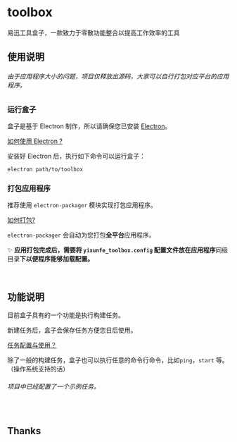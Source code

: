 # toolbox
易迅工具盒子，一款致力于零散功能整合以提高工作效率的工具

## 使用说明

###### 由于应用程序大小的问题，项目仅释放出源码，大家可以自行打包对应平台的应用程序。

### 运行盒子

盒子是基于 Electron 制作，所以请确保您已安装 [Electron](electron.atom.io)。

[如何使用 Electron ?](https://github.com/YIXUNFE/blog/issues/62)

安装好 Electron 后，执行如下命令可以运行盒子：

```
electron path/to/toolbox
```

### 打包应用程序

推荐使用 `electron-packager` 模块实现打包应用程序。

[如何打包?](https://github.com/YIXUNFE/blog/issues/62)

`electron-packager` 会自动为您打包**全平台**应用程序。

:sparkles: **应用打包完成后，需要将 `yixunfe_toolbox.config` 配置文件放在应用程序**同级目录**下以便程序能够加载配置。**

<br />

## 功能说明

目前盒子具有的一个功能是执行构建任务。

新建任务后，盒子会保存任务方便您日后使用。

[任务配置与使用？](https://github.com/YIXUNFE/blog/issues/67)

除了一般的构建任务，盒子也可以执行任意的命令行命令，比如`ping`，`start` 等。（操作系统支持的话）

###### 项目中已经配置了一个示例任务。

<br />

## Thanks

<br />



